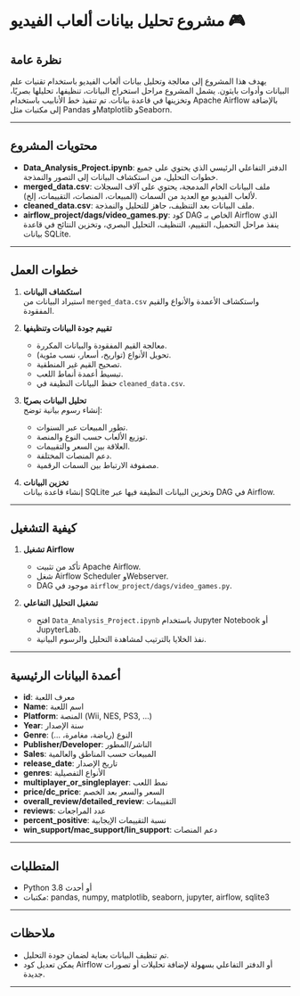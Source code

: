 # مشروع تحليل بيانات ألعاب الفيديو 🎮

## نظرة عامة

يهدف هذا المشروع إلى معالجة وتحليل بيانات ألعاب الفيديو باستخدام تقنيات علم البيانات وأدوات بايثون. يشمل المشروع مراحل استخراج البيانات، تنظيفها، تحليلها بصريًا، وتخزينها في قاعدة بيانات. تم تنفيذ خط الأنابيب باستخدام Apache Airflow بالإضافة إلى مكتبات مثل Pandas وMatplotlib وSeaborn.

---

## محتويات المشروع

- **Data_Analysis_Project.ipynb**: الدفتر التفاعلي الرئيسي الذي يحتوي على جميع خطوات التحليل، من استكشاف البيانات إلى التصور والنمذجة.
- **merged_data.csv**: ملف البيانات الخام المدمجة، يحتوي على آلاف السجلات لألعاب الفيديو مع العديد من السمات (المبيعات، المنصات، التقييمات، إلخ).
- **cleaned_data.csv**: ملف البيانات بعد التنظيف، جاهز للتحليل والنمذجة.
- **airflow_project/dags/video_games.py**: كود DAG الخاص بـ Airflow الذي ينفذ مراحل التحميل، التقييم، التنظيف، التحليل البصري، وتخزين النتائج في قاعدة بيانات SQLite.

---

## خطوات العمل

1. **استكشاف البيانات**  
   استيراد البيانات من `merged_data.csv` واستكشاف الأعمدة والأنواع والقيم المفقودة.

2. **تقييم جودة البيانات وتنظيفها**  
   - معالجة القيم المفقودة والبيانات المكررة.
   - تحويل الأنواع (تواريخ، أسعار، نسب مئوية).
   - تصحيح القيم غير المنطقية.
   - تبسيط أعمدة أنماط اللعب.
   - حفظ البيانات النظيفة في `cleaned_data.csv`.

3. **تحليل البيانات بصريًا**  
   إنشاء رسوم بيانية توضح:
   - تطور المبيعات عبر السنوات.
   - توزيع الألعاب حسب النوع والمنصة.
   - العلاقة بين السعر والتقييمات.
   - دعم المنصات المختلفة.
   - مصفوفة الارتباط بين السمات الرقمية.

4. **تخزين البيانات**  
   إنشاء قاعدة بيانات SQLite وتخزين البيانات النظيفة فيها عبر DAG في Airflow.

---

## كيفية التشغيل

1. **تشغيل Airflow**  
   - تأكد من تثبيت Apache Airflow.
   - شغل Airflow Scheduler وWebserver.
   - DAG موجود في `airflow_project/dags/video_games.py`.

2. **تشغيل التحليل التفاعلي**  
   - افتح `Data_Analysis_Project.ipynb` باستخدام Jupyter Notebook أو JupyterLab.
   - نفذ الخلايا بالترتيب لمشاهدة التحليل والرسوم البيانية.

---

## أعمدة البيانات الرئيسية

- **id**: معرف اللعبة
- **Name**: اسم اللعبة
- **Platform**: المنصة (Wii, NES, PS3, ...)
- **Year**: سنة الإصدار
- **Genre**: النوع (رياضة، مغامرة، ...)
- **Publisher/Developer**: الناشر/المطور
- **Sales**: المبيعات حسب المناطق والعالمية
- **release_date**: تاريخ الإصدار
- **genres**: الأنواع التفصيلية
- **multiplayer_or_singleplayer**: نمط اللعب
- **price/dc_price**: السعر والسعر بعد الخصم
- **overall_review/detailed_review**: التقييمات
- **reviews**: عدد المراجعات
- **percent_positive**: نسبة التقييمات الإيجابية
- **win_support/mac_support/lin_support**: دعم المنصات

---

## المتطلبات

- Python 3.8 أو أحدث
- مكتبات: pandas, numpy, matplotlib, seaborn, jupyter, airflow, sqlite3

---

## ملاحظات

- تم تنظيف البيانات بعناية لضمان جودة التحليل.
- يمكن تعديل كود Airflow أو الدفتر التفاعلي بسهولة لإضافة تحليلات أو تصورات جديدة.

---
